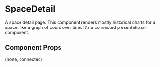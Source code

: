 # SpaceDetail

A space detail page. This component renders mostly historical charts for a space, like a graph of
count over time. It's a connected presentational component.

## Component Props
(none, connected)

